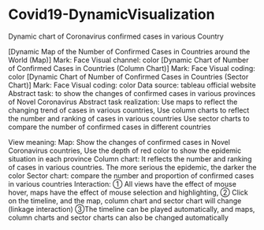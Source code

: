 # Covid19-DynamicVisualization
 Dynamic chart of Coronavirus confirmed cases in various Country 
 
[Dynamic Map of the Number of Confirmed Cases in Countries around the World (Map)] 
Mark: Face 
Visual channel: color 
[Dynamic Chart of Number of Confirmed Cases in Countries (Column Chart)]
Mark: Face 
Visual coding: color 
[Dynamic Chart of Number of Confirmed Cases in Countries (Sector Chart)]
Mark: Face 
Visual coding: color 
Data source: tableau official website 
Abstract task: to show the changes of confirmed cases in various provinces of Novel Coronavirus 
Abstract task realization: 
Use maps to reflect the changing trend of cases in various countries, 
Use column charts to reflect the number and ranking of cases in various countries 
Use sector charts to compare the number of confirmed cases in different countries 

View meaning: 
Map: Show the changes of confirmed cases in Novel Coronavirus countries, 
Use the depth of red color to show the epidemic situation in each province 
Column chart: It reflects the number and ranking of cases in various countries. The more serious the epidemic, the darker the color 
Sector chart: compare the number and proportion of confirmed cases in various countries 
Interaction: 
① All views have the effect of mouse hover, maps have the effect of mouse selection and highlighting, 
② Click on the timeline, and the map, column chart and sector chart will change (linkage interaction) 
③The timeline can be played automatically, and maps, column charts and sector charts can also be changed automatically 
